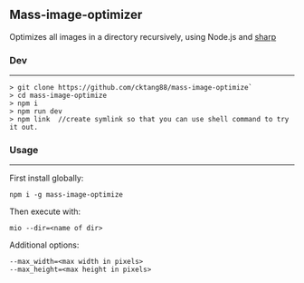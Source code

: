 Mass-image-optimizer
---
Optimizes all images in a directory recursively, using Node.js and [sharp](https://github.com/lovell/sharp)

### Dev
---
```
> git clone https://github.com/cktang88/mass-image-optimize`
> cd mass-image-optimize
> npm i
> npm run dev
> npm link  //create symlink so that you can use shell command to try it out.
```

### Usage
---
First install globally:
```
npm i -g mass-image-optimize
```
Then execute with:
```
mio --dir=<name of dir>
```

Additional options:
```
--max_width=<max width in pixels>
--max_height=<max height in pixels>
```